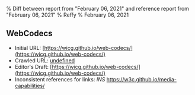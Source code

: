 % Diff between report from "February 06, 2021" and reference report from "February 06, 2021"
% Reffy
% February 06, 2021

## WebCodecs

- Initial URL: [https://wicg.github.io/web-codecs/](https://wicg.github.io/web-codecs/)
- Crawled URL: [undefined](undefined)
- Editor's Draft: [https://wicg.github.io/web-codecs/](https://wicg.github.io/web-codecs/)
- Inconsistent references for links: *INS* https://w3c.github.io/media-capabilities/


